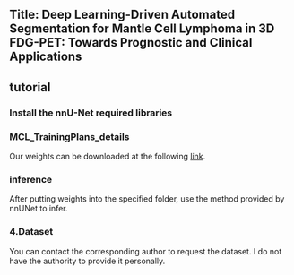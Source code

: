 ## Title: Deep Learning-Driven Automated Segmentation for Mantle Cell Lymphoma in 3D FDG-PET: Towards Prognostic and Clinical Applications
## tutorial
### Install the nnU-Net required libraries
### MCL_TrainingPlans_details
Our weights can be downloaded at the following [link](https://pan.baidu.com/s/1KBm7ibc0mW1kOff4-nNQhw?pwd=yfb4).
### inference
After putting weights into the specified folder, use the method provided by nnUNet to infer.
### 4.Dataset
You can contact the corresponding author to request the dataset. I do not have the authority to provide it personally.
